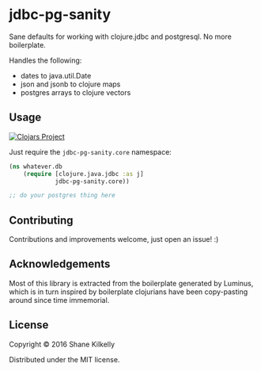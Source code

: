 # jdbc-pg-sanity

Sane defaults for working with clojure.jdbc and postgresql.
No more boilerplate.

Handles the following:

- dates to java.util.Date
- json and jsonb to clojure maps
- postgres arrays to clojure vectors


## Usage

[![Clojars Project](https://img.shields.io/clojars/v/jdbc-pg-sanity.svg)](https://clojars.org/jdbc-pg-sanity)

Just require the `jdbc-pg-sanity.core` namespace:

```clojure
(ns whatever.db
    (require [clojure.java.jdbc :as j]
             jdbc-pg-sanity.core))

;; do your postgres thing here
```


## Contributing

Contributions and improvements welcome, just open an issue! :)


## Acknowledgements

Most of this library is extracted from the boilerplate generated by Luminus,
which is in turn inspired by boilerplate clojurians have been copy-pasting around
since time immemorial.


## License

Copyright © 2016 Shane Kilkelly

Distributed under the MIT license.
